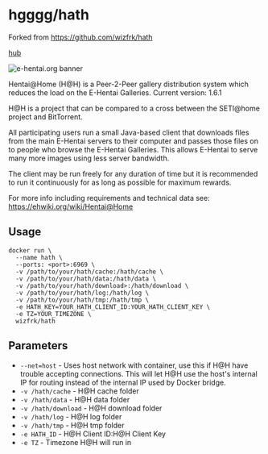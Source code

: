 [hub]: https://hub.docker.com/repository/docker/hgggg/hath

# hgggg/hath
Forked from https://github.com/wizfrk/hath

[hub]

![e-hentai.org banner](https://forums.e-hentai.org/uploads/post-2104618-1420415820.png)

Hentai@Home (H@H) is a Peer-2-Peer gallery distribution system which reduces the load on the E-Hentai Galleries. Current version: 1.6.1

H@H is a project that can be compared to a cross between the SETI@home project and BitTorrent.

All participating users run a small Java-based client that downloads files from the main E-Hentai servers to their computer and passes those files on to people who browse the E-Hentai Galleries. This allows E-Hentai to serve many more images using less server bandwidth.

The client may be run freely for any duration of time but it is recommended to run it continuously for as long as possible for maximum rewards.

For more info including requirements and technical data see: https://ehwiki.org/wiki/Hentai@Home

## Usage
```
docker run \
  --name hath \
  --ports: <port>:6969 \
  -v /path/to/your/hath/cache:/hath/cache \
  -v /path/to/your/hath/data:/hath/data \
  -v /path/to/your/hath/download>:/hath/download \
  -v /path/to/your/hath/log:/hath/log \
  -v /path/to/your/hath/tmp:/hath/tmp \
  -e HATH_KEY=YOUR_HATH_CLIENT_ID:YOUR_HATH_CLIENT_KEY \
  -e TZ=YOUR_TIMEZONE \
  wizfrk/hath
```

## Parameters

* `--net=host` - Uses host network with container, use this if H@H have trouble accepting connections. This will let H@H use the host's internal IP for routing instead of the internal IP used by Docker bridge.
* `-v /hath/cache` - H@H cache folder
* `-v /hath/data` - H@H data folder
* `-v /hath/download` - H@H download folder
* `-v /hath/log` - H@H log folder
* `-v /hath/tmp` - H@H tmp folder
* `-e HATH_ID` - H@H Client ID:H@H Client Key
* `-e TZ` - Timezone H@H will run in
